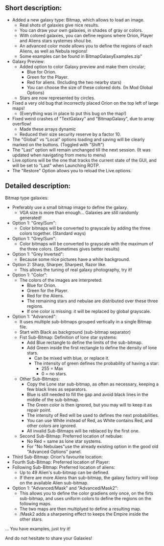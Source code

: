 
## Short description:

- Added a new galaxy type: Bitmap, which allows to load an image.
  - Real shots of galaxies give nice results.
  - You can draw your own galaxies, in shades of gray or colors.
  - With colored galaxies, you can define regions where Orion, Player and Aliens stars systemes shoul be.
  - An advanced color mode allows you to define the regions of each Aliens, as well as Nebula regions!
  - Some examples can be found in BitmapGalaxyExamples.zip"
- Galaxy Preview:
   - Added option to color Galaxy preview and make them circular;
      - Blue for Orion.
      - Green for the Player.
      - Red for aliens. (Including the two nearby stars)
     - You can choose the size of these colored dots. (In Mod Global Options)
   - Stars are now represented by circles.
- Fixed a very old bug that incorrectly placed Orion  on the top left of large maps!
  - (Everything was in place to put this bug on the map!)
- Fixed weird crashes of "TextGalaxy" and "BitmapGalaxy", due to array overflow!
  - Made these arrays dynamic
  - Reduced their size security reserve by a factor 10.
- The "Global" vs "Local" options loading and saving will be clearly marked on the buttons. (Toggled with "Shift")
- The "Last" option will remain unchanged till the next session. (It was updated when navigating from menu to menu)
- Live.options will be the one that tracks the current state of the GUI, and will be set to "Last" when Launching ROTP.
- The "Restore" Option allows you to reload the Live.options.

## Detailed description:

Bitmap type galaxies:
- Preferably use a small bitmap image to define the galaxy.
  - VGA size is more than enough... Galaxies are still randomly generated!
- Option 1: "Grey/Sum":
  - Color bitmaps will be converted to grayscale by adding the three colors together. (Standard ways)
- Option 1: "Grey/Sum":
  - Color bitmaps will be converted to grayscale with the maximum of the three colors. (Sometimes gives better results)
- Option 1: "Grey Inverted":
  - Because some nice pictures have a white background.
- Option 2: Sharp, Sharper, Sharpest, Razor like.
  - This allows the tuning of real galaxy photography, try it!
- Option 1: "Color":
  - The colors of the images are interpreted:
    - Blue for Orion.
    - Green for the Player.
    - Red for the Aliens.
    - The remaining stars and nebulae are distributed over these three regions.
    - If one color is missing: it will be replaced by global grayscale.
- Option 1: "Advanced":
  - It uses multiple sub-bitmaps grouped vertically in a single Bitmap file.
  - Start with Black as background (sub-bitmap separator)
  - Fist Sub-Bitmap: Definition of lone star systems:
    - Add Blue rectangle to define the limits of the sub-bitmap.
    - Add Green inside the first rectangle to define the density of lone stars.
      - Can be mixed with blue, or replace it.
      - The intensity of green defines the probability of having a star:
        - 255 = Max
        - 0 = no stars.
  - Other Sub-Bitmaps:
  	- Copy the Lone star sub-bitmap, as often as necessary, keeping a few black lines as separators.
  	- Blue is still needed to fill the gap and avoid black lines in the middle of the sub-bitmap.
  	- The Green color is then ignored, but you may will to keep it as repair point.
  	- The intensity of Red will be used to defines the next probabilities.
  	- You can use White instead of Red, as White contains Red, and other colors are ignored.
  	- All invalid Sub-Bitmaps will be reblaced by the first one. 
  - Second Sub-Bitmap: Preferred location of nebulae:
    - No Red = same as lone star systems.
    - For "No Nebulaes"use the already existing option in the good old "Advanced Options" panel.
 - Third Sub-Bitmap: Orion's favourite location:
 - Fourth Sub-Bitmap: Preferred location of Player:
 - Following Sub-Bitmap: Preferred location of aliens:
   - Up to 49 Alien's sub-bitmap can be defined.
   - If there are more Aliens than sub-bitmap, the galaxy factory will loop on the available Alien sub-bitmap.
- Option 1: "Advanced/Mask" and "Advanced/Mask2":
  - This allows you to define the color gradiens only once, on the firts sub-bitmap, and uses uniform colors to define the regions on the following maps. 
  - The two maps are then multiplyed to define a resulting map.
  - /Mask2 adds a sharpening effect to keeps the Empire inside the other stars.
  
... You have examples, just try it!

And do not hesitate to share your Galaxies!
